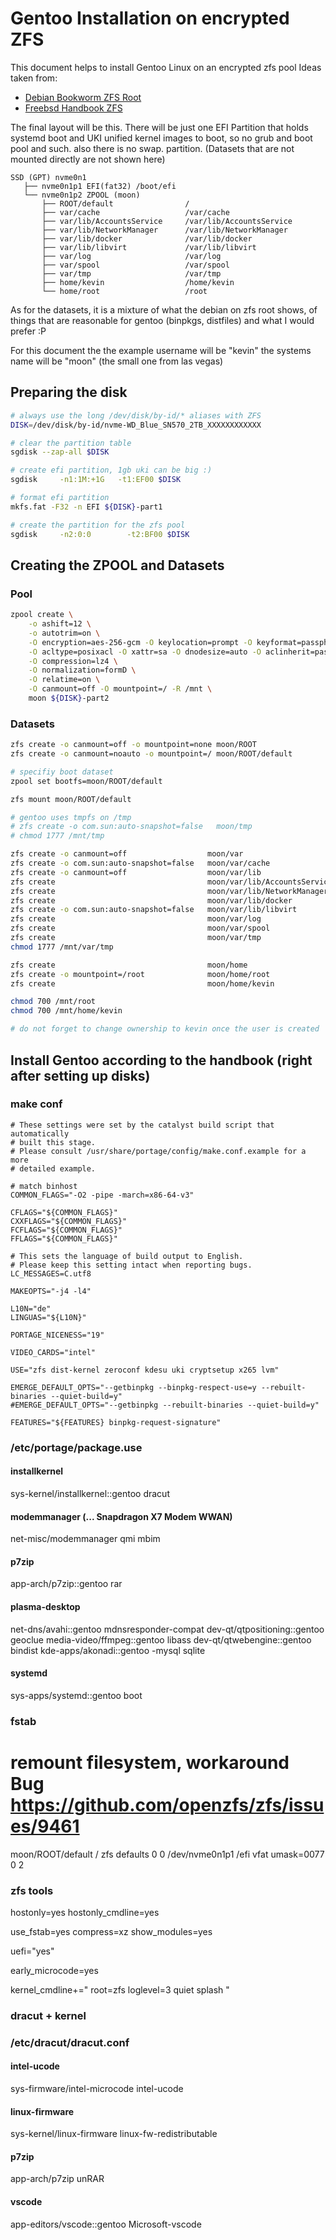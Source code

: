 # Gentoo Installation on encrypted ZFS
This document helps to install Gentoo Linux on an encrypted zfs pool
Ideas taken from:
- [Debian Bookworm ZFS Root](https://openzfs.github.io/openzfs-docs/Getting%20Started/Debian/Debian%20Bookworm%20Root%20on%20ZFS.html)
- [Freebsd Handbook ZFS](https://docs.freebsd.org/de/books/handbook/zfs/)

The final layout will be this. There will be just one EFI Partition that holds systemd boot and UKI unified kernel images to boot, so no grub and boot pool and such. also there is no swap. partition. (Datasets that are not mounted directly are not shown here)

```
SSD (GPT) nvme0n1
   ├── nvme0n1p1 EFI(fat32) /boot/efi
   └── nvme0n1p2 ZPOOL (moon)
       ├── ROOT/default                /
       ├── var/cache                   /var/cache
       ├── var/lib/AccountsService     /var/lib/AccountsService
       ├── var/lib/NetworkManager      /var/lib/NetworkManager
       ├── var/lib/docker              /var/lib/docker
       ├── var/lib/libvirt             /var/lib/libvirt
       ├── var/log                     /var/log
       ├── var/spool                   /var/spool
       ├── var/tmp                     /var/tmp
       ├── home/kevin                  /home/kevin
       └── home/root                   /root
```
As for the datasets, it is a mixture of what the debian on zfs root shows, of things that are reasonable for gentoo (binpkgs, distfiles) and what I would prefer :P

For this document the the example username will be "kevin" the systems name will be "moon" (the small one from las vegas)

## Preparing the disk
```bash
# always use the long /dev/disk/by-id/* aliases with ZFS
DISK=/dev/disk/by-id/nvme-WD_Blue_SN570_2TB_XXXXXXXXXXXX

# clear the partition table
sgdisk --zap-all $DISK

# create efi partition, 1gb uki can be big :)
sgdisk     -n1:1M:+1G   -t1:EF00 $DISK

# format efi partition
mkfs.fat -F32 -n EFI ${DISK}-part1

# create the partition for the zfs pool
sgdisk     -n2:0:0        -t2:BF00 $DISK

```

## Creating the ZPOOL and Datasets

### Pool
```bash
zpool create \
    -o ashift=12 \
    -o autotrim=on \
    -O encryption=aes-256-gcm -O keylocation=prompt -O keyformat=passphrase \
    -O acltype=posixacl -O xattr=sa -O dnodesize=auto -O aclinherit=passthrough \
    -O compression=lz4 \
    -O normalization=formD \
    -O relatime=on \
    -O canmount=off -O mountpoint=/ -R /mnt \
    moon ${DISK}-part2
```

### Datasets

```bash
zfs create -o canmount=off -o mountpoint=none moon/ROOT
zfs create -o canmount=noauto -o mountpoint=/ moon/ROOT/default

# specifiy boot dataset
zpool set bootfs=moon/ROOT/default

zfs mount moon/ROOT/default

# gentoo uses tmpfs on /tmp
# zfs create -o com.sun:auto-snapshot=false   moon/tmp
# chmod 1777 /mnt/tmp

zfs create -o canmount=off                  moon/var
zfs create -o com.sun:auto-snapshot=false   moon/var/cache
zfs create -o canmount=off                  moon/var/lib
zfs create                                  moon/var/lib/AccountsService
zfs create                                  moon/var/lib/NetworkManager
zfs create                                  moon/var/lib/docker
zfs create -o com.sun:auto-snapshot=false   moon/var/lib/libvirt
zfs create                                  moon/var/log
zfs create                                  moon/var/spool
zfs create                                  moon/var/tmp
chmod 1777 /mnt/var/tmp

zfs create                                  moon/home
zfs create -o mountpoint=/root              moon/home/root
zfs create                                  moon/home/kevin

chmod 700 /mnt/root
chmod 700 /mnt/home/kevin

# do not forget to change ownership to kevin once the user is created
```


## Install Gentoo according to the handbook (right after setting up disks)

### make conf

```
# These settings were set by the catalyst build script that automatically
# built this stage.
# Please consult /usr/share/portage/config/make.conf.example for a more
# detailed example.

# match binhost
COMMON_FLAGS="-O2 -pipe -march=x86-64-v3"

CFLAGS="${COMMON_FLAGS}"
CXXFLAGS="${COMMON_FLAGS}"
FCFLAGS="${COMMON_FLAGS}"
FFLAGS="${COMMON_FLAGS}"

# This sets the language of build output to English.
# Please keep this setting intact when reporting bugs.
LC_MESSAGES=C.utf8

MAKEOPTS="-j4 -l4"

L10N="de"
LINGUAS="${L10N}"

PORTAGE_NICENESS="19"

VIDEO_CARDS="intel"

USE="zfs dist-kernel zeroconf kdesu uki cryptsetup x265 lvm"

EMERGE_DEFAULT_OPTS="--getbinpkg --binpkg-respect-use=y --rebuilt-binaries --quiet-build=y"
#EMERGE_DEFAULT_OPTS="--getbinpkg --rebuilt-binaries --quiet-build=y"

FEATURES="${FEATURES} binpkg-request-signature"

```

### /etc/portage/package.use

#### installkernel
sys-kernel/installkernel::gentoo dracut

#### modemmanager (... Snapdragon X7 Modem WWAN)
net-misc/modemmanager qmi mbim

#### p7zip
app-arch/p7zip::gentoo rar

#### plasma-desktop
net-dns/avahi::gentoo mdnsresponder-compat
dev-qt/qtpositioning::gentoo geoclue
media-video/ffmpeg::gentoo libass
dev-qt/qtwebengine::gentoo bindist
kde-apps/akonadi::gentoo -mysql sqlite

#### systemd
sys-apps/systemd::gentoo boot


### fstab

# <fs>                  <mountpoint>    <type>          <opts>          <dump> <pass>
# remount filesystem, workaround Bug https://github.com/openzfs/zfs/issues/9461
moon/ROOT/default       /               zfs             defaults        0       0
/dev/nvme0n1p1          /efi            vfat            umask=0077      0       2

### zfs tools
hostonly=yes
hostonly_cmdline=yes

use_fstab=yes
compress=xz
show_modules=yes

uefi="yes"

early_microcode=yes

kernel_cmdline+=" root=zfs loglevel=3 quiet splash "

### dracut + kernel
### /etc/dracut/dracut.conf

#### intel-ucode
sys-firmware/intel-microcode intel-ucode

#### linux-firmware
sys-kernel/linux-firmware linux-fw-redistributable

#### p7zip
app-arch/p7zip unRAR

#### vscode
app-editors/vscode::gentoo Microsoft-vscode
